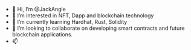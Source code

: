 - 👋 Hi, I’m @JackAngle
- 👀 I’m interested in NFT, Dapp and blockchain technology
- 🌱 I’m currently learning Hardhat, Rust, Solidity
- 💞️ I’m looking to collaborate on developing smart contracts and future blockchain applications.
- 📫 

<!---
JackAngle/JackAngle is a ✨ special ✨ repository because its `README.md` (this file) appears on your GitHub profile.
You can click the Preview link to take a look at your changes.
--->

